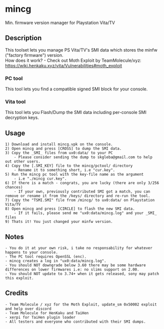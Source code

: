 # mincg
Min. firmware version manager for Playstation Vita/TV

## Description
This toolset lets you manage PS Vita/TV's SMI data which stores the minfw ("factory firmware") version.
<br>How does it work? - Check out Moth Exploit by TeamMolecule/xyz: https://wiki.henkaku.xyz/vita/Vulnerabilities#moth_exploit </br>

### PC tool
This tool lets you find a compatible signed SMI block for your console.

### Vita tool
This tool lets you Flash/Dump the SMI data including per-console SMI decryption keys.

## Usage
	1) Download and install mincg.vpk on the console.
	2) Open mincg and press [CROSS] to dump the SMI data.
	3) Copy the _SMI_ files from ux0:data/ to your PC
		- Please consider sending the dump to skgleba@gmail.com to help out other users.
	4) Copy the [.SMI_KEY] file to the mincg/pctool/ directory
		- Rename it to something short, i.e "cur.key".
	5) Run the mincg pc tool with the key-file name as the argument
		- i.e "./mincg cur.key".
	6) If there is a match - congrats, you are lucky (there are only 3/256 chances)
		- If your own, previously contributed SMI got a match, you can remove or rename it from the /keys/ directory and re-run the tool.
	7) Copy the "TSMI.SMI" file from /mincg/ to ux0:data/ on Playstation Vita/TV
	8) Open mincg and press [CIRCLE] to flash the new SMI data.
		- If it fails, please send me "ux0:data/mincg.log" and your _SMI_ files
	9) Thats it! You just changed your minfw version.
	
## Notes
	- You do it at your own risk, i take no responsability for whatever happens to your console.
	- The PC tool requires OpenSSL (enc).
	- mincg creates a log in "ux0:data/mincg.log".
	- You should NOT downgrade below 3.60 there may be some hardware differences on lower firmwares i.e: no slims support on 2.00.
	- You should NOT update to 3.74+ when it gets released, sony may patch this exploit.
	
## Credits
	- Team Molecule / xyz for the Moth Exploit, update_sm 0x50002 exploit and help over discord
	- Team Molecule for HenKaku and TaiHen
	- xerpi for TaiHen plugin loader
	- All testers and everyone who contributed with their SMI dumps.
